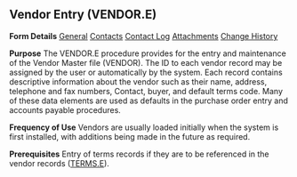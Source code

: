## Vendor Entry (VENDOR.E)
<PageHeader />

**Form Details**
[General](../VENDOR-E-1/README.md)
[Contacts](../VENDOR-E-2/README.md)
[Contact Log](../VENDOR-E-3/README.md)
[Attachments](../VENDOR-E-4/README.md)
[Change History](../VENDOR-E-5/README.md)

**Purpose**
The VENDOR.E procedure provides for the entry and maintenance of the Vendor
Master file (VENDOR). The ID to each vendor record may be assigned by the user
or automatically by the system. Each record contains descriptive information
about the vendor such as their name, address, telephone and fax numbers,
Contact, buyer, and default terms code. Many of these data elements are used
as defaults in the purchase order entry and accounts payable procedures.

**Frequency of Use**
Vendors are usually loaded initially when the system is first installed, with
additions being made in the future as required.

**Prerequisites**
Entry of terms records if they are to be referenced in the vendor records
([TERMS.E](../TERMS-E/README.md)).

<badge text= "Version 8.10.57 " vertical="middle" />

<PageFooter />
